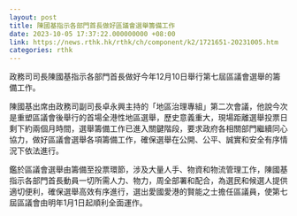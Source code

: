 ```yaml
---
layout: post
title: 陳國基指示各部門首長做好區議會選舉籌備工作
date: 2023-10-05 17:37:22.000000000 +08:00
link: https://news.rthk.hk/rthk/ch/component/k2/1721651-20231005.htm
categories: rthk
---
```


政務司司長陳國基指示各部門首長做好今年12月10日舉行第七屆區議會選舉的籌備工作。

陳國基出席由政務司副司長卓永興主持的「地區治理專組」第二次會議，他說今次是重塑區議會後舉行的首場全港性地區選舉，歷史意義重大，現場距離選舉投票日剩下約兩個月時間，選舉籌備工作已進入關鍵階段，要求政府各相關部門繼續同心協力，做好區議會選舉各項籌備工作，確保選舉在公開、公平、誠實和安全有序情況下依法進行。

鑑於區議會選舉由籌備至投票環節，涉及大量人手、物資和物流管理工作，陳國基指示各部門首長動員一切所需人力、物力，周全部署和配合，為選民和候選人提供適切便利，確保選舉高效有序進行，選出愛國愛港的賢能之士擔任區議員，使第七屆區議會由明年1月1日起順利全面運作。
